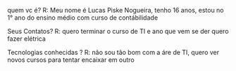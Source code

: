 quem vc é? 
R: Meu nome é Lucas Piske Nogueira, tenho 16 anos, estou no 1° ano do ensino médio com curso de contábilidade 

Seus Contatos? 
R: quero terminar o curso de TI e ano que vem se der quero fazer elétrica 

Tecnologias conhecidas ?
R: não sou tão bom com a áre de TI, quero ver novos cursos para tentar encaixar em outro 
